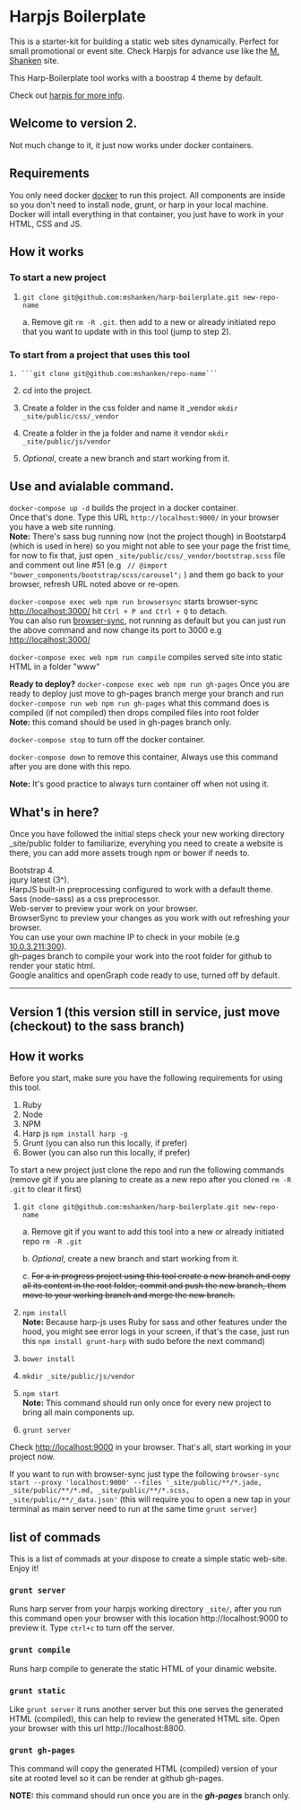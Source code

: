 # Harpjs Boilerplate

This is a starter-kit for building a static web sites dynamically. Perfect for small promotional or event site.
Check Harpjs for advance use like the [M. Shanken](https://github.com/mshanken/mshanken) site.

This Harp-Boilerplate tool works with a boostrap 4 theme by default.

Check out [harpjs for more info](http://harpjs.com/docs/).

## Welcome to version 2.

Not much change to it, it just now works under docker containers.

## Requirements

You only need docker [docker](https://www.docker.com/) to run this project. All components are inside so you don't need to install node, grunt, or harp in your local machine. Docker will intall everything in that container, you just have to work in your HTML, CSS and JS.

## How it works

### To start a new project

1. ```git clone git@github.com:mshanken/harp-boilerplate.git new-repo-name```
    
    a. Remove git ```rm -R .git```. then add to a new or already initiated repo that you want to update with in this tool (jump to step 2).

### To start from a project that uses this tool

    1. ```git clone git@github.com:mshanken/repo-name```

2. cd into the project.

3. Create a folder in the css folder and name it _vendor ```mkdir _site/public/css/_vendor```

4. Create a folder in the ja folder and name it vendor ```mkdir _site/public/js/vendor```

5. _Optional_, create a new branch and start working from it.

## Use and avialable command.

```docker-compose up -d``` builds the project in a docker container.<br>
Once that's done. Type this URL ```http://localhost:9000/``` in your browser you have a web site running.<br>
**Note:** There's sass bug running now (not the project though) in Bootstarp4 (which is used in here) so you might not able to see your page the frist time, for now to fix that, just open ```_site/public/css/_vendor/bootstrap.scss``` file and comment out line #51 (e.g ``` // @import "bower_components/bootstrap/scss/carousel";``` ) and them go back to your browser, refresh URL noted above or re-open.

```docker-compose exec web npm run browsersync``` starts browser-sync [http://localhost:3000/](http://localhost:3000/) hit ```Ctrl + P and Ctrl + Q``` to detach.<br>
You can also run [browser-sync](https://www.browsersync.io/), not running as default but you can just run the above command and now change its port to 3000 e.g [http://localhost:3000/](http://localhost:3000/)

```docker-compose exec web npm run compile``` compiles served site into static HTML in a folder "www"

**Ready to deploy?** 
```docker-compose exec web npm run gh-pages``` Once you are ready to deploy just move to gh-pages branch merge your branch and run ```docker-compose run web npm run gh-pages``` what this command does is compiled (if not compiled) then drops compiled files into root folder<br>
**Note:** this comand should be used in gh-pages branch only.

```docker-compose stop``` to turn off the docker container.

```docker-compose down``` to remove this container, Always use this command after you are done with this repo.

**Note:** It's good practice to always turn container off when not using it.


## What's in here?
Once you have followed the initial steps check your new working directory _site/public folder to familiarize, everyhing you need to create a website is there, you can add more assets trough npm or bower if needs to.

Bootstrap 4.<br>
jqury latest (3^).<br>
HarpJS built-in preprocessing configured to work with a default theme.<br>
Sass (node-sass) as a css preprocessor.<br>
Web-server to preview your work on your browser.<br>
BrowserSync to preview your changes as you work with out refreshing your browser.<br>
You can use your own machine IP to check in your mobile (e.g [10.0.3.211:300](http://10.0.3.211:3000/)).<br>
gh-pages branch to compile your work into the root folder for github to render your static html.<br>
Google analitics and openGraph code ready to use, turned off by default.

---

## Version 1 (this version still in service, just move (checkout) to the sass branch)

## How it works
Before you start, make sure you have the following requirements for using this tool.

1. Ruby
2. Node
3. NPM
4. Harp js ```npm install harp -g```
5. Grunt (you can also run this locally, if prefer)
6. Bower  (you can also run this locally, if prefer)

To start a new project just clone the repo and run the following commands (remove git if you are planing to create as a new repo after you cloned ```rm -R .git``` to clear it first)

1. ```git clone git@github.com:mshanken/harp-boilerplate.git new-repo-name```

	a. Remove git if you want to add this tool into a new or already initiated repo ```rm -R .git```

	b. _Optional_, create a new branch and start working from it.
	
	c. <del>For a in progress project using this tool create a new branch and copy all its content in the root folder, commit and push the new branch, them move to your working branch and merge the new branch.</del>

2. ```npm install```<br>
**Note:** Because harp-js uses Ruby for sass and other features under the hood, you might see error logs in your screen, if that's the case, just run this ```npm install grunt-harp``` with sudo before the next command)
3. ```bower install```
4. ```mkdir _site/public/js/vendor```
5. ```npm start```<br>
**Note:** This command should run only once for every new project to bring all main components up.
6. ```grunt server```

Check [http://localhost:9000](http://localhost:9000) in your browser. That's all, start working in your project now.

If you want to run with browser-sync just type the following ```browser-sync start --proxy 'localhost:9000' --files '_site/public/**/*.jade, _site/public/**/*.md, _site/public/**/*.scss, _site/public/**/_data.json'``` (this will require you to open a new tap in your terminal as main server need to run at the same time ```grunt server```)

## list of commads
This is a list of commads at your dispose to create a simple static web-site. Enjoy it!

### ```grunt server```
Runs harp server from your harpjs working directory ```_site/```, after you run this command open your browser with this location http://localhost:9000 to preview it. Type ```ctrl+c``` to turn off the server.

### ```grunt compile```
Runs harp compile to generate the static HTML of your dinamic website.

### ```grunt static```
Like ```grunt server``` it runs another server but this one serves the generated HTML (compiled), this can help to review the generated HTML site. Open your browser with this url http://localhost:8800.

### ```grunt gh-pages```
This command will copy the generated HTML (compiled) version of your site at rooted level so it can be render at github gh-pages.

**NOTE:** this command should run once you are in the **_gh-pages_** branch only.


